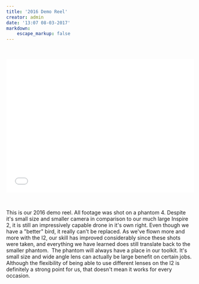 ```yaml
---
title: '2016 Demo Reel'
creator: admin
date: '13:07 08-03-2017'
markdown:
    escape_markup: false
---
```


<p><br></p><p><span class="fr-video fr-fvc fr-dvb fr-draggable" contenteditable="false" draggable="true"><iframe src="//www.youtube.com/embed/_UK6sIiHp6E?wmode=opaque" frameborder="0" allowfullscreen="" style="width: 100%; height: 360px;"></iframe></span><br></p><p><br></p><p>This is our 2016 demo reel. All footage was shot on a phantom 4. Despite it's small size and smaller camera in comparison to our much large Inspire 2, it is still an impressively capable drone in it's own right. Even though we have a "better" bird, it really can't be replaced. As we've flown more and more with the I2, our skill has improved considerably since these shots were taken, and everything we have learned does still translate back to the smaller phantom. &nbsp;The phantom will always have a place in our toolkit. It's small size and wide angle lens can actually be large benefit on certain jobs. Although the flexibility of being able to use different lenses on the I2 is definitely a strong point for us, that doesn't mean it works for every occasion.</p>